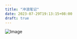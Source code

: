 ```yaml
---
title: "冲浪笔记"
date: 2023-07-29T19:13:15+08:00
draft: true
---
```


![Image](https://zhuyaguang-1308110266.cos.ap-shanghai.myqcloud.com/img/F2Bvjp3aQAA-qtm.png)







